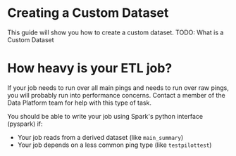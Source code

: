 # Creating a Custom Dataset

This guide will show you how to create a custom dataset.
TODO: What is a Custom Dataset

# How heavy is your ETL job?

If your job needs to run over all main pings and needs to run over raw pings,
you will probably run into performance concerns.
Contact a member of the Data Platform team for help with this type of task.

You should be able to write your job using
Spark's python interface (pyspark) if:

* Your job reads from a derived dataset (like `main_summary`)
* Your job depends on a less common ping type (like `testpilottest`)

